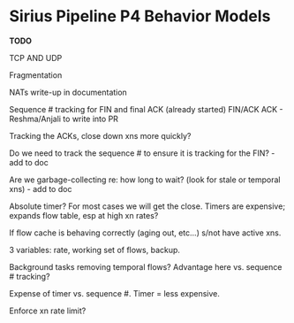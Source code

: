 # Sirius Pipeline P4 Behavior Models
**TODO**

TCP AND UDP

Fragmentation

NATs write-up in documentation

Sequence # tracking for FIN and final ACK (already started) FIN/ACK ACK - Reshma/Anjali to write into PR

Tracking the ACKs, close down xns more quickly?

Do we need to track the sequence # to ensure it is tracking for the FIN?  - add to doc

Are we garbage-collecting re: how long to wait?  (look for stale or temporal xns) - add to doc

Absolute timer?  For most cases we will get the close. Timers are expensive; expands flow table, esp at high xn rates?

If flow cache is behaving correctly (aging out, etc...) s/not have active xns.  

3 variables:  rate, working set of flows, backup.

Background tasks removing temporal flows?  Advantage here vs. sequence # tracking?  

Expense of timer vs. sequence #.  Timer = less expensive.

Enforce xn rate limit?


